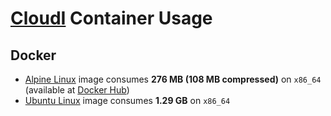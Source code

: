 # [CloudI](https://cloudi.org) Container Usage

## Docker

* [Alpine Linux](https://github.com/CloudI/containers/tree/master/docker/alpine#readme) image consumes **276 MB (108 MB compressed)** on `x86_64` (available at [Docker Hub](https://hub.docker.com/r/cloudi/cloudi/))
* [Ubuntu Linux](https://github.com/CloudI/containers/tree/master/docker/ubuntu#readme) image consumes **1.29 GB** on `x86_64`

